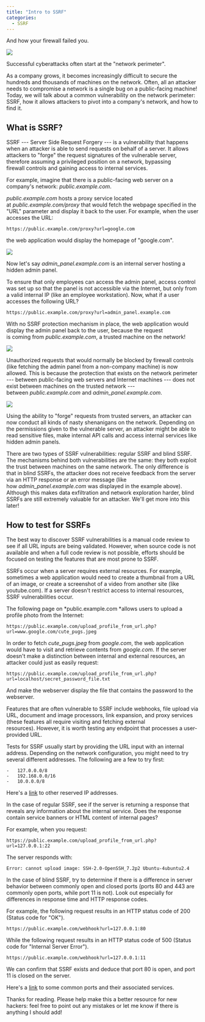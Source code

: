 ```yaml
---
title: "Intro to SSRF"
categories:
  - SSRF
---
```


And how your firewall failed you.

![](https://vickieli.dev/assets/images/ssrf-01.png)

Successful cyberattacks often start at the "network perimeter".

As a company grows, it becomes increasingly difficult to secure the hundreds and thousands of machines on the network. Often, all an attacker needs to compromise a network is a single bug on a public-facing machine! Today, we will talk about a common vulnerability on the network perimeter: SSRF, how it allows attackers to pivot into a company's network, and how to find it.

## What is SSRF?

SSRF --- Server Side Request Forgery --- is a vulnerability that happens when an attacker is able to send requests on behalf of a server. It allows attackers to "forge" the request signatures of the vulnerable server, therefore assuming a privileged position on a network, bypassing firewall controls and gaining access to internal services.

For example, imagine that there is a public-facing web server on a company's network: *public.example.com*.

*public.example.com* hosts a proxy service located at *public.example.com/proxy* that would fetch the webpage specified in the "URL" parameter and display it back to the user. For example, when the user accesses the URL:

```
https://public.example.com/proxy?url=google.com
```

the web application would display the homepage of "google.com".

![](https://vickieli.dev/assets/images/ssrf-02.png)

Now let's say *admin_panel.example.com* is an internal server hosting a hidden admin panel.

To ensure that only employees can access the admin panel, access control was set up so that the panel is not accessible via the Internet, but only from a valid internal IP (like an employee workstation). Now, what if a user accesses the following URL?

```
https://public.example.com/proxy?url=admin_panel.example.com
```

With no SSRF protection mechanism in place, the web application would display the admin panel back to the user, because the request is coming from *public.example.com*, a trusted machine on the network!

![](https://vickieli.dev/assets/images/ssrf-03.png)


Unauthorized requests that would normally be blocked by firewall controls (like fetching the admin panel from a non-company machine) is now allowed. This is because the protection that exists on the network perimeter --- between public-facing web servers and Internet machines --- does not exist between machines on the trusted network --- between *public.example.com* and *admin_panel.example.com*.

![](https://vickieli.dev/assets/images/ssrf-04.png)

Using the ability to "forge" requests from trusted servers, an attacker can now conduct all kinds of nasty shenanigans on the network. Depending on the permissions given to the vulnerable server, an attacker might be able to read sensitive files, make internal API calls and access internal services like hidden admin panels.

There are two types of SSRF vulnerabilities: regular SSRF and blind SSRF. The mechanisms behind both vulnerabilities are the same: they both exploit the trust between machines on the same network. The only difference is that in blind SSRFs, the attacker does not receive feedback from the server via an HTTP response or an error message (like how *admin_panel.example.com* was displayed in the example above). Although this makes data exfiltration and network exploration harder, blind SSRFs are still extremely valuable for an attacker. We'll get more into this later!

## How to test for SSRFs

The best way to discover SSRF vulnerabilities is a manual code review to see if all URL inputs are being validated. However, when source code is not available and when a full code review is not possible, efforts should be focused on testing the features that are most prone to SSRF.

SSRFs occur when a server requires external resources. For example, sometimes a web application would need to create a thumbnail from a URL of an image, or create a screenshot of a video from another site (like youtube.com). If a server doesn't restrict access to internal resources, SSRF vulnerabilities occur.

The following page on *public.example.com *allows users to upload a profile photo from the Internet:

```
https://public.example.com/upload_profile_from_url.php?url=www.google.com/cute_pugs.jpeg
```

In order to fetch *cute_pugs.jpeg* from *google.com*, the web application would have to visit and retrieve contents from *google.com*. If the server doesn't make a distinction between internal and external resources, an attacker could just as easily request:

```
https://public.example.com/upload_profile_from_url.php?url=localhost/secret_password_file.txt
```

And make the webserver display the file that contains the password to the webserver.

Features that are often vulnerable to SSRF include webhooks, file upload via URL, document and image processors, link expansion, and proxy services (these features all require visiting and fetching external resources). However, it is worth testing any endpoint that processes a user-provided URL.

Tests for SSRF usually start by providing the URL input with an internal address. Depending on the network configuration, you might need to try several different addresses. The following are a few to try first:

```
-   127.0.0.0/8
-   192.168.0.0/16
-   10.0.0.0/8
```

Here's a [link](https://en.wikipedia.org/wiki/Reserved_IP_addresses) to other reserved IP addresses.

In the case of regular SSRF, see if the server is returning a response that reveals any information about the internal service. Does the response contain service banners or HTML content of internal pages?

For example, when you request:

```
https://public.example.com/upload_profile_from_url.php?url=127.0.0.1:22
```

The server responds with:

```
Error: cannot upload image: SSH-2.0-OpenSSH_7.2p2 Ubuntu-4ubuntu2.4
```

In the case of blind SSRF, try to determine if there is a difference in server behavior between commonly open and closed ports (ports 80 and 443 are commonly open ports, while port 11 is not). Look out especially for differences in response time and HTTP response codes.

For example, the following request results in an HTTP status code of 200 (Status code for "OK").

```
https://public.example.com/webhook?url=127.0.0.1:80
```

While the following request results in an HTTP status code of 500 (Status code for "Internal Server Error").

```
https://public.example.com/webhook?url=127.0.0.1:11
```

We can confirm that SSRF exists and deduce that port 80 is open, and port 11 is closed on the server.

Here's a [link](http://packetlife.net/media/library/23/common-ports.pdf) to some common ports and their associated services.

Thanks for reading. Please help make this a better resource for new hackers: feel free to point out any mistakes or let me know if there is anything I should add!